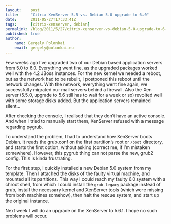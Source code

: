 ```yaml
---
layout:    post
title:     "Citrix XenServer 5.5 vs. Debian 5.0 upgrade to 6.0"
date:      2011-05-27T17:33:41Z
tags:      [citrix-xenserver, debian]
permalink: /blog/2011/5/27/citrix-xenserver-vs-debian-5-0-upgrade-to-6-0
published: true
author:
    name: Gergely Polonkai
    email: gergely@polonkai.eu
---
```


Few weeks ago I’ve upgraded two of our Debian based application servers from
5.0 to 6.0. Everything went fine, as the upgraded packages worked well with
the 4.2 JBoss instances. For the new kernel we needed a reboot, but as the
network had to be rebuilt, I postponed this reboot until the network changes.
With the network, everything went fine again, we successfully migrated our
mail servers behind a firewall. Also the Xen server (5.5.0, upgrade to 5.6
still has to wait for a week or so) revolted well with some storage disks
added. But the application servers remained silent…

After checking the console, I realised that they don’t have an active console.
And when I tried to manually start them, XenServer refused with a message
regarding pygrub.

To understand the problem, I had to understand how XenServer boots Debian. It
reads the grub.conf on the first partition’s root or `/boot` directory, and
starts the first option, without asking (correct me, if I’m mistaken
somewhere). However, this pygrub thing can not parse the new, grub2 config.
This is kinda frustrating.

For the first step, I quickly installed a new Debian 5.0 system from my
template. Then I attached the disks of the faulty virtual machine, and mounted
all its partitions. This way I could reach my faulty 6.0 system with a chroot
shell, from which I could install the `grub-legacy` package instead of grub,
install the necessary kernel and XenServer tools (which were missing from both
machines somehow), then halt the rescue system, and start up the original
instance.

Next week I will do an upgrade on the XenServer to 5.6.1. I hope no such
problems will occur.
